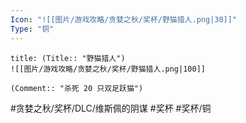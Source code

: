 ```yaml
---
Icon: "![[图片/游戏攻略/贪婪之秋/奖杯/野猫猎人.png|30]]"
Type: "铜"
---
```

```ad-common-bronze-trophy
title: (Title:: "野猫猎人")
![[图片/游戏攻略/贪婪之秋/奖杯/野猫猎人.png|100]]

(Comment:: "杀死 20 只双足跃猫")
```

#贪婪之秋/奖杯/DLC/维斯佩的阴谋 #奖杯 #奖杯/铜
